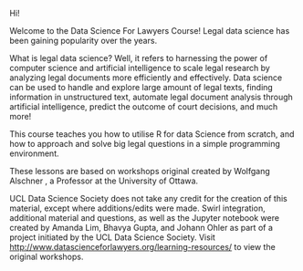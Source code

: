 Hi!

Welcome  to the Data Science For Lawyers Course!
Legal data science has been gaining popularity over the years. 

What is legal data science? Well, it refers to harnessing the power of computer science and artificial intelligence to scale legal research by analyzing legal documents more efficiently and effectively. Data science can be used to handle and explore large amount of legal texts, finding information in unstructured text, automate legal document analysis through artificial intelligence, predict the outcome of court decisions, and much more! 

This course teaches you how to utilise R for data Science from scratch, and how to approach and solve big legal questions in a simple programming environment.

These lessons are based on workshops original created by Wolfgang Alschner , a Professor at the University of Ottawa. 

UCL Data Science Society does not take any credit for the creation of this material, except where additions/edits were made. Swirl integration, additional material and questions, as well as the Jupyter notebook were created by Amanda Lim, Bhavya Gupta, and Johann Ohler as part of a project initiated by the UCL Data Science Society. 
Visit http://www.datascienceforlawyers.org/learning-resources/ to view the original workshops.
    
